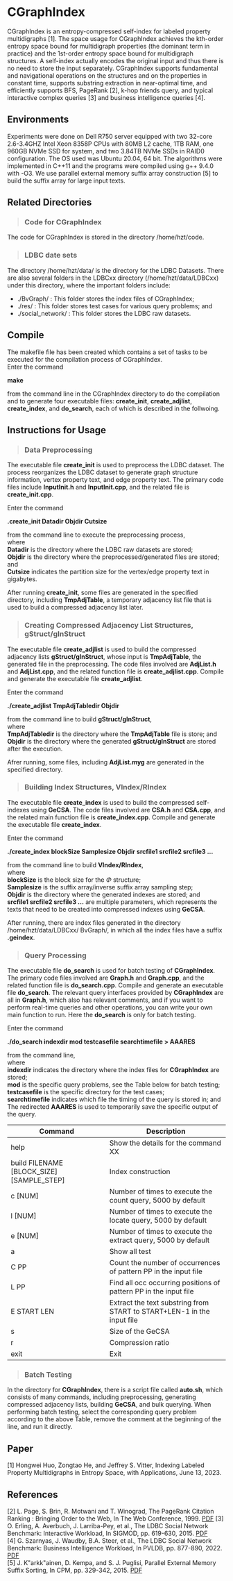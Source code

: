 # CGraphIndex
CGraphIndex is an entropy-compressed self-index for labeled property multidigraphs [1]. The space usage for CGraphIndex achieves the kth-order entropy space bound for multidigraph properties (the dominant term in practice) and the 1st-order entropy space bound for multidigraph structures. A self-index actually encodes the original input and thus there is no need to store the input separately. CGraphIndex supports fundamental and navigational operations on the structures and on the properties in constant time, supports substring extraction in near-optimal time, and efficiently supports BFS, PageRank [2], k-hop friends query, and typical interactive complex queries [3] and business intelligence queries [4].

## Environments 
Experiments were done on Dell R750 server equipped with two 32-core 2.6-3.4GHZ Intel Xeon 8358P CPUs with 80MB L2 cache, 1TB RAM, one 960GB NVMe SSD for system,
and two 3.84TB NVMe SSDs in RAID0 configuration. The OS used was Ubuntu 20.04, 64 bit. The algorithms were implemented in C++11 and the programs were compiled using g++ 9.4.0 with -O3. We use parallel external memory suffix array construction [5] to build the suffix array for large input texts.  

## Related Directories

> ### Code for CGraphIndex
 The code for CGraphIndex is stored in the directory /home/hzt/code.

> ### LDBC date sets
The directory /home/hzt/data/  is the directory for the LDBC Datasets. There are also several folders in the LDBCxx directory (/home/hzt/data/LDBCxx)
under this directory, where the important folders include:
* ./BvGraph/ : This folder stores the index files of CGraphIndex;
* ./res/ : This folder stores test cases for various query problems; and
* ./social_network/ : This folder stores the LDBC raw datasets.

## Compile
The makefile file has been created which contains a set of tasks to be executed
for the compilation process of CGraphIndex.   
Enter the command

   **make**   

from the command line in the CGraphIndex directory to do the compilation and to generate four executable files: **create_init**,  **create_adjlist**, **create_index**, and **do_search**, each of which is described in the follwoing.

## Instructions for Usage
> ### Data Preprocessing
The executable file **create_init** is used to preprocess the LDBC dataset. The process reorganizes the LDBC dataset to generate graph structure information,
vertex property text, and edge property text. The primary code files include **InputInit.h** and **InputInit.cpp**, and the related file is **create_init.cpp**.

Enter the command   

 **.create_init Datadir Objdir Cutsize**   
 
from the command line to execute the preprocessing process,     
where     
**Datadir** is the directory where the LDBC raw datasets are stored;  
**Objdir** is the directory where the preprocessed/generated files are stored; and     
**Cutsize** indicates the partition size for the vertex/edge property text in gigabytes.

After running **create_init**, some files are generated in the specified directory, including **TmpAdjTable**, a temporary adjacency list file that is used to build
a compressed adjacency list later.

> ### Creating Compressed Adjacency List Structures, gStruct/gInStruct
The executable file **create_adjlist** is used to build the compressed adjacency lists **gStruct/gInStruct**, whose input is **TmpAdjTable**, the generated file in the preprocessing. The code files involved are **AdjList.h** and **AdjList.cpp**, and the related function file is **create_adjlist.cpp**.
Compile and generate the executable file **create_adjlist**.

Enter the command

**./create\_adjlist TmpAdjTabledir Objdir**

from the command line to build **gStruct/gInStruct**,   
where    
**TmpAdjTabledir** is the directory where the **TmpAdjTable** file is store; and     
**Objdir** is the directory where the generated **gStruct/gInStruct** are stored after the execution. 

Afrer running, some files, including **AdjList.myg** are generated in the specified directory.

> ### Building Index Structures, VIndex/RIndex
The executable file **create_index** is used to build the compressed self-indexes using **GeCSA**. The code files involved are **CSA.h** and **CSA.cpp**, and the related main function file is **create_index.cpp**. Compile and generate the executable file **create_index**.

Enter the command

**./create\_index blockSize Samplesize Objdir srcfile1 srcfile2 srcfile3 ...**

from the command line to build **VIndex/RIndex**,   
where   
**blockSize** is the block size for the $\Phi$ structure;   
**Samplesize** is the suffix array/inverse suffix array sampling step;   
**Objdir** is the directory where the generated indexes are stored; and   
**srcfile1 srcfile2 srcfile3 ...** are multiple parameters, which represents the texts that need to be created into compressed indexes using **GeCSA**.  

After running, there are index files generated in the directory /home/hzt/data/LDBCxx/ BvGraph/, in which all the index files have a suffix **.geindex**.

> ### Query Processing
The executable file **do_search** is used for batch testing of **CGraphIndex**. The primary code files involved are **Graph.h** and **Graph.cpp**, and the related function file is **do_search.cpp**. Compile and generate an executable file **do_search**.
The relevant query interfaces provided by **CGraphIndex** are all in **Graph.h**, which also has relevant comments, and if you want to perform 
real-time queries and other operations, you can write your own main function to run. 
Here the **do\_search** is only for batch testing.

Enter the command   

**./do_search indexdir mod testcasefile searchtimefile > AAARES**

from the command line,   
where    
**indexdir** indicates the directory where the index files for **CGraphIndex** are stored;    
**mod** is the specific query problems, see the Table below for batch testing;    
**testcasefile** is the specific directory for the test cases;    
**searchtimefile** indicates which file the timing of the query is stored in; and    
The redirected **AAARES** is used to temporarily save the specific output of the query.

| Command | Description |
| --- | --- |
|help |  Show the details for the command XX |                              
|build FILENAME [BLOCK_SIZE] [SAMPLE_STEP]| Index construction                                
|c [NUM] |   Number of times to execute the count query, 5000 by default                            
|l [NUM] |   Number of times to execute the locate query, 5000 by default                         
|e [NUM] |   Number of times to execute the extract query, 5000 by default                         
|a     |    Show all test                             
|C PP  |    Count the number of occurrences of pattern PP in the input file                        
|L PP  |    Find all occ occurring positions of pattern PP in the input file                        
|E START LEN|   Extract the text substring from START to START+LEN-1 in the input file                   
|s  |    Size of the GeCSA                         
|r  |    Compression ratio                           
|exit |  Exit 



> ### Batch Testing
In the directory for **CGraphIndex**, there is a script file called **auto.sh**, which consists of many commands,
including preprocessing, generating compressed adjacency lists, building **GeCSA**, and bulk querying.
When performing batch testing, select the corresponding query problem according to the above Table, remove the comment 
at the beginning of the line, and run it directly.


## Paper
[1] Hongwei Huo, Zongtao He, and Jeffrey S. Vitter,  Indexing Labeled Property Multidigraphs in Entropy Space, with Applications,  June 13, 2023.      

## References
[2] L. Page, S. Brin, R. Motwani and T. Winograd, The PageRank Citation Ranking : Bringing Order to the Web, In The Web Conference, 1999. [PDF](https://api.semanticscholar.org/CorpusID:1508503)
[3] O. Erling, A. Averbuch, J. Larriba-Pey, et al., The LDBC Social Network Benchmark: Interactive Workload, In SIGMOD, pp. 619-630, 2015. [PDF](https://doi.org/10.1145/2723372.2742786)     
[4] G. Szarnyas, J. Waudby, B.A. Steer, et al., The LDBC Social Network Benchmark: Business Intelligence Workload, In PVLDB, pp. 877-890, 2022. [PDF](https://doi.org/10.14778/3574245.3574270)  
[5] J. K"arkk"ainen, D. Kempa, and S. J. Puglisi, Parallel External Memory Suffix Sorting, In CPM, pp. 329-342, 2015. [PDF](https://doi.org/10.1007/978-3-319-19929-0_28)
